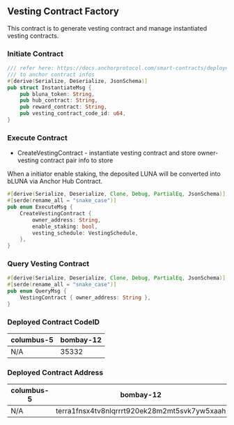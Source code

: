 ## Vesting Contract Factory

This contract is to generate vesting contract and manage instantiated vesting contracts.

### Initiate Contract

```rust
/// refer here: https://docs.anchorprotocol.com/smart-contracts/deployed-contracts#bluna-smart-contracts
/// to anchor contract infos
#[derive(Serialize, Deserialize, JsonSchema)]
pub struct InstantiateMsg {
    pub bluna_token: String,
    pub hub_contract: String,
    pub reward_contract: String,
    pub vesting_contract_code_id: u64,
}
```

### Execute Contract
* CreateVestingContract - instantiate vesting contract and store owner-vesting contract pair info to store

When a initiator enable staking, the deposited LUNA will be converted into bLUNA via Anchor Hub Contract.
```rust
#[derive(Serialize, Deserialize, Clone, Debug, PartialEq, JsonSchema)]
#[serde(rename_all = "snake_case")]
pub enum ExecuteMsg {
    CreateVestingContract {
        owner_address: String,
        enable_staking: bool,
        vesting_schedule: VestingSchedule,
    },
}
```

### Query Vesting Contract
```rust
#[derive(Serialize, Deserialize, Clone, Debug, PartialEq, JsonSchema)]
#[serde(rename_all = "snake_case")]
pub enum QueryMsg {
    VestingContract { owner_address: String },
}
```

### Deployed Contract CodeID

| columbus-5 | bombay-12 |
| ---------- | --------- |
| N/A        | 35332     |

### Deployed Contract Address

| columbus-5 | bombay-12                                    |
| ---------- | -------------------------------------------- |
| N/A        | terra1fnsx4tv8nlqrrrt920ek28m2mt5svk7yw5xaah |
